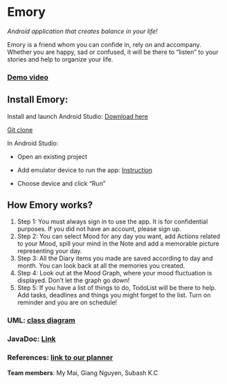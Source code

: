 # **Emory**

*Android application that creates balance in your life!*

Emory is a friend whom you can confide in, rely on and accompany. Whether you are happy, sad or confused, it will be there to “listen” to your stories and help to organize your life.


### [Demo video](https://youtu.be/lXGb_AlDxrY)


## Install Emory:
Install and launch Android Studio: [Download here](https://developer.android.com/studio?gclid=Cj0KCQiA2af-BRDzARIsAIVQUOegnlm_V6W7UdtvmBmKbhlZcjJnPJeRJwOqNqZD-LK2bt-wXA7WuQoaAsAyEALw_wcB&gclsrc=aw.ds)

[Git clone](https://gitlab.metropolia.fi/mobilesb3002/team5/emory.git)

In Android Studio: 

- Open an existing project

- Add emulator device to run the app: [Instruction](https://developer.android.com/studio/run/managing-avds?authuser=3#createavd)
- Choose device and click “Run” 


## How Emory works?

1. Step 1: You must always sign in to use the app. It is for confidential purposes. If you did not have an account, please sign up.
2. Step 2: You can select Mood for any day you want, add Actions related to your Mood, spill your mind in the Note and add a memorable picture representing your day. 
3. Step 3: All the Diary items you made are saved according to day and month. You can look back at all the memories you created.
4. Step 4: Look out at the Mood Graph, where your mood fluctuation is displayed. Don’t let the graph go down!
5. Step 5: If you have a list of things to do, TodoList will be there to help. Add tasks, deadlines and things you might forget to the list. Turn on reminder and you are on schedule!


### UML: [class diagram](https://drive.google.com/file/d/1wb_dRsa_r9JWggeUO3BJe6Staq5Fu2aB/view)
### JavaDoc: [Link](http://users.metropolia.fi/~mym/Emory%20javadoc/)
### References: [link to our planner](https://tasks.office.com/metropoliafi.onmicrosoft.com/Home/PlanViews/40y0QtIAOkebdgVeE6_VNJYAHwQ9?Type=PlanLink&Channel=Link&CreatedTime=637508790974550000)

**Team members**: My Mai, Giang Nguyen, Subash K.C

